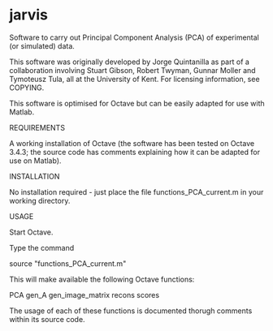 # jarvis
 
Software to carry out Principal Component Analysis (PCA) of experimental (or simulated) data. 

This software was originally developed by Jorge Quintanilla as part of a collaboration involving Stuart Gibson, Robert Twyman, Gunnar Moller and Tymoteusz Tula, all at the University of Kent. For licensing information, see COPYING.

This software is optimised for Octave but can be easily adapted for use with Matlab.

REQUIREMENTS

A working installation of Octave (the software has been tested on Octave 3.4.3; the source code has comments explaining how it can be adapted for use on Matlab).

INSTALLATION

No installation required - just place the file functions_PCA_current.m in your working directory.

USAGE

Start Octave.

Type the command 

 source "functions_PCA_current.m"
 
This will make available the following Octave functions: 

PCA
gen_A
gen_image_matrix
recons
scores

The usage of each of these functions is documented thorugh comments within its source code.
